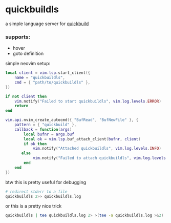 # quickbuildls

a simple language server for [quickbuild](https://github.com/nordtechtiger/quickbuild)

### supports:

- hover
- goto definition


simple neovim setup:

```lua
local client = vim.lsp.start_client({
    name = "quickbuildls",
    cmd = { "path/to/quickbuildls" },
})

if not client then
    vim.notify("Failed to start quickbuildls", vim.log.levels.ERROR)
    return
end

vim.api.nvim_create_autocmd({ "BufRead", "BufNewFile" }, {
    pattern = { "quickbuild" },
    callback = function(args)
        local bufnr = args.buf
        local ok = vim.lsp.buf_attach_client(bufnr, client)
        if ok then
            vim.notify("Attached quickbuildls", vim.log.levels.INFO)
       else
            vim.notify("Failed to attach quickbuildls", vim.log.levels.WARN)
        end
    end
})
```


btw this is pretty useful for debugging

```bash
# redirect stderr to a file
quickbuildls 2>> quickbuildls.log
```

or this is a pretty nice trick 
```bash
quickbuildls | tee quickbuildls.log 2> >(tee -a quickbuildls.log >&2)
```
